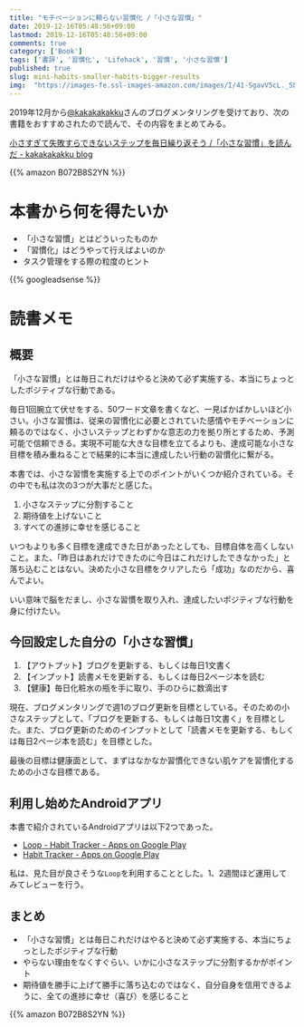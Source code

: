 ```yaml
---
title: "モチベーションに頼らない習慣化 /「小さな習慣」"
date: 2019-12-16T05:48:56+09:00
lastmod: 2019-12-16T05:48:56+09:00
comments: true
category: ['Book']
tags: ['書評', '習慣化', 'Lifehack', '習慣', '小さな習慣']
published: true
slug: mini-habits-smaller-habits-bigger-results
img:  "https://images-fe.ssl-images-amazon.com/images/I/41-SgavV5cL._SL160_.jpg"
---
```


2019年12月から[@kakakakakku](https://twitter.com/kakakakakku)さんのブログメンタリングを受けており、次の書籍をおすすめされたので読んで、その内容をまとめてみる。

[小さすぎて失敗すらできないステップを毎日繰り返そう /「小さな習慣」を読んだ \- kakakakakku blog](https://kakakakakku.hatenablog.com/entry/2018/08/19/134518)

{{% amazon B072B8S2YN %}}

# 本書から何を得たいか

- 「小さな習慣」とはどういったものか
- 「習慣化」はどうやって行えばよいのか
- タスク管理をする際の粒度のヒント

<!--more-->
{{% googleadsense %}}

# 読書メモ

## 概要

「小さな習慣」とは毎日これだけはやると決めて必ず実施する、本当にちょっとしたポジティブな行動である。

毎日1回腕立て伏せをする、50ワード文章を書くなど、一見ばかばかしいほど小さい。小さな習慣は、従来の習慣化に必要とされていた感情やモチベーションに頼るのではなく、小さいステップとわずかな意志の力を拠り所とするため、予測可能で信頼できる。実現不可能な大きな目標を立てるよりも、達成可能な小さな目標を積み重ねることで結果的に本当に達成したい行動の習慣化に繋がる。

本書では、小さな習慣を実施する上でのポイントがいくつか紹介されている。その中でも私は次の3つが大事だと感じた。

1. 小さなステップに分割すること
2. 期待値を上げないこと
3. すべての進捗に幸せを感じること

いつもよりも多く目標を達成できた日があったとしても、目標自体を高くしないこと。また、「昨日はあれだけできたのに今日はこれだけしたできなかった」と落ち込むことはない。決めた小さな目標をクリアしたら「成功」なのだから、喜んでよい。

いい意味で脳をだまし、小さな習慣を取り入れ、達成したいポジティブな行動を身に付けたい。


## 今回設定した自分の「小さな習慣」

1. 【アウトプット】ブログを更新する、もしくは毎日1文書く
2. 【インプット】読書メモを更新する、もしくは毎日2ページ本を読む
3. 【健康】毎日化粧水の瓶を手に取り、手のひらに数滴出す


現在、ブログメンタリングで週1のブログ更新を目標としている。そのための小さなステップとして、「ブログを更新する、もしくは毎日1文書く」を目標とした。また、ブログ更新のためのインプットとして「読書メモを更新する、もしくは毎日2ページ本を読む」を目標とした。

最後の目標は健康面として、まずはなかなか習慣化できない肌ケアを習慣化するための小さな目標である。


## 利用し始めたAndroidアプリ

本書で紹介されているAndroidアプリは以下2つであった。

- [Loop \- Habit Tracker \- Apps on Google Play](https://play.google.com/store/apps/details?id=org.isoron.uhabits)
- [Habit Tracker \- Apps on Google Play](https://play.google.com/store/apps/details?id=com.oristats.habitbull)

私は、見た目が良さそうな`Loop`を利用することとした。1、2週間ほど運用してみてレビューを行う。


## まとめ

- 「小さな習慣」とは毎日これだけはやると決めて必ず実施する、本当にちょっとしたポジティブな行動
- やらない理由をなくすぐらい、いかに小さなステップに分割するかがポイント
- 期待値を勝手に上げて勝手に落ち込むのではなく、自分自身を信用できるように、全ての進捗に幸せ（喜び）を感じること

{{% amazon B072B8S2YN %}}